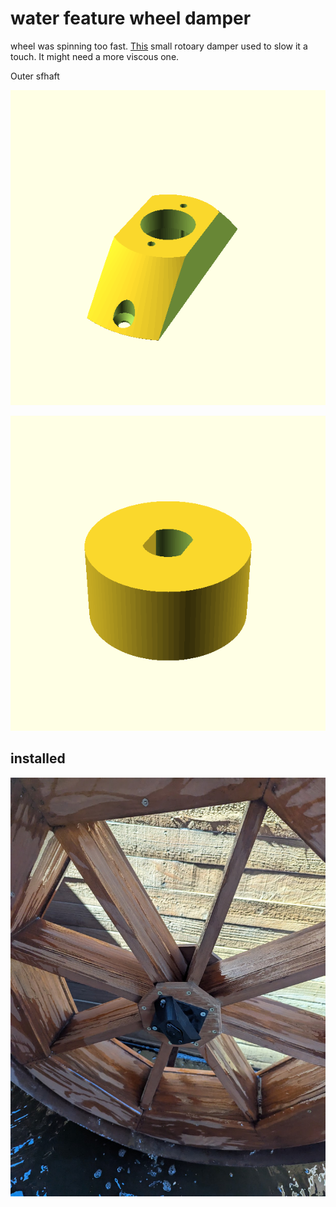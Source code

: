# water feature wheel damper

wheel was spinning too fast.  [This](https://www.amazon.com/Bansbach-Easylift-FRN-D3-R501-G1-Standard/dp/B01N9MPNG3/) small rotoary damper used to slow it a touch.  It might need a more viscous one.

Outer sfhaft

![Image 1](outer_mount.scad.png)  

![Image 2](shaft.scad.png)

## installed
![jpg](mount.jpg)